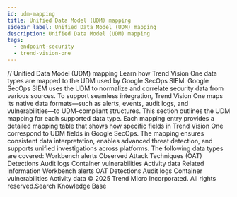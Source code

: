 ```yaml
---
id: udm-mapping
title: Unified Data Model (UDM) mapping
sidebar_label: Unified Data Model (UDM) mapping
description: Unified Data Model (UDM) mapping
tags:
  - endpoint-security
  - trend-vision-one
---
```


/*<![CDATA[*/ $('#title').html($('meta[name=map-description]').attr('content')); /*]]>*/ Unified Data Model (UDM) mapping Learn how Trend Vision One data types are mapped to the UDM used by Google SecOps SIEM. Google SecOps SIEM uses the UDM to normalize and correlate security data from various sources. To support seamless integration, Trend Vision One maps its native data formats—such as alerts, events, audit logs, and vulnerabilities—to UDM-compliant structures. This section outlines the UDM mapping for each supported data type. Each mapping entry provides a detailed mapping table that shows how specific fields in Trend Vision One correspond to UDM fields in Google SecOps. The mapping ensures consistent data interpretation, enables advanced threat detection, and supports unified investigations across platforms. The following data types are covered: Workbench alerts Observed Attack Techniques (OAT) Detections Audit logs Container vulnerabilities Activity data Related information Workbench alerts OAT Detections Audit logs Container vulnerabilities Activity data © 2025 Trend Micro Incorporated. All rights reserved.Search Knowledge Base